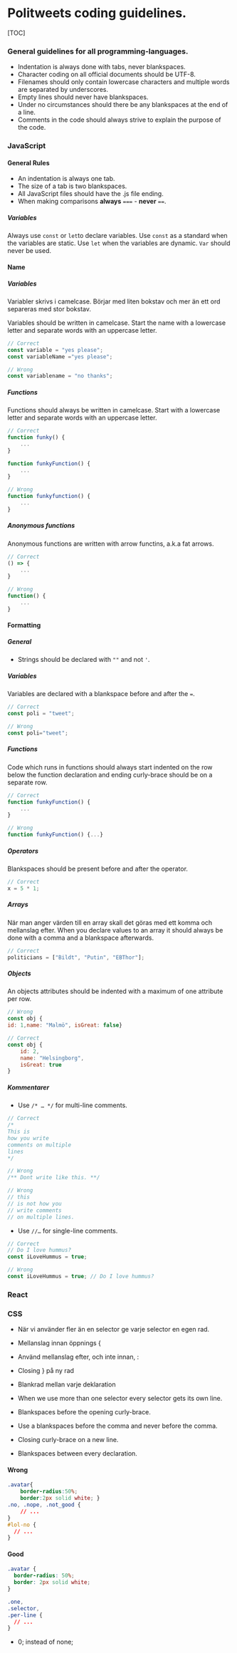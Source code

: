 # Politweets coding guidelines.

[TOC]


### General guidelines for all programming-languages.

* Indentation is always done with tabs, never blankspaces.
* Character coding on all official documents should be UTF-8.
* Filenames should only contain lowercase characters and multiple words are separated by underscores.
* Empty lines should never have blankspaces.
* Under no circumstances should there be any blankspaces at the end of a line.
* Comments in the code should always strive to explain the purpose of the code.



### JavaScript

#### General Rules

* An indentation is always one tab.
* The size of a tab is two blankspaces.
* All JavaScript files should have the .js file ending.
* When making comparisons **always** `===` - **never** `==`.

##### Variables

Always use `const` or `let`to declare variables. Use `const` as a standard when the variables are static. Use `let` when the variables are dynamic. `Var` should never be used.

#### Name

##### Variables

Variabler skrivs i camelcase. Börjar med liten bokstav och mer än ett ord separeras med stor bokstav.

Variables should be written in camelcase. Start the name with a lowercase letter and separate words with an uppercase letter.

```javascript
// Correct
const variable = "yes please";
const variableName ="yes please";

// Wrong
const variablename = "no thanks";
```



##### Functions

Functions should always be written in camelcase. Start with a lowercase letter and separate words with an uppercase letter.

```javascript
// Correct
function funky() {
	...
}

function funkyFunction() {
	...
}

// Wrong
function funkyfunction() {
	...
}
```

##### Anonymous functions

Anonymous functions are written with arrow functins, a.k.a fat arrows.

```javascript
// Correct
() => {
	...
}

// Wrong
function() {
	...
}
```

#### Formatting

##### General

* Strings should be declared with `""` and not `'`.


##### Variables

Variables are declared with a blankspace before and after the `=`.

```javascript
// Correct
const poli = "tweet";

// Wrong
const poli="tweet";
```



##### Functions

Code which runs in functions should always start indented on the row below the function declaration and ending curly-brace should be on a separate row.

```javascript
// Correct
function funkyFunction() {
	...
}

// Wrong
function funkyFunction() {...}
```



##### Operators

Blankspaces should be present before and after the operator.

```javascript
// Correct
x = 5 * 1;
```



##### Arrays

När man anger värden till en array skall det göras med ett komma och mellanslag efter.
When you declare values to an array it should always be done with a comma and a blankspace afterwards.

```javascript
// Correct
politicians = ["Bildt", "Putin", "EBThor"];
```



##### Objects

An objects attributes should be indented with a maximum of one attribute per row.

```javascript
// Wrong
const obj {
id: 1,name: "Malmö", isGreat: false}

// Correct
const obj {
	id: 2,
	name: "Helsingborg",
	isGreat: true
}
```



##### Kommentarer

* Use `/* … */` for multi-line comments.

```javascript
// Correct
/*
This is
how you write
comments on multiple
lines
*/

// Wrong
/** Dont write like this. **/

// Wrong
// this
// is not how you
// write comments
// on multiple lines.
```

* Use `//…` for single-line comments.

```javascript
// Correct
// Do I love hummus?
const iLoveHummus = true;

// Wrong
const iLoveHummus = true; // Do I love hummus?
```





### React


### CSS
* När vi använder fler än en selector ge varje selector en egen rad.
* Mellanslag innan öppnings {
* Använd mellanslag efter, och inte innan, :
* Closing } på ny rad
* Blankrad mellan varje deklaration

* When we use more than one selector every selector gets its own line.
* Blankspaces before the opening curly-brace.
* Use a blankspaces before the comma and never before the comma.
* Closing curly-brace on a new line.
* Blankspaces between every declaration.

#### Wrong
```CSS
.avatar{
    border-radius:50%;
    border:2px solid white; }
.no, .nope, .not_good {
    // ...
}
#lol-no {
  // ...
}
```

#### Good
```CSS
.avatar {
  border-radius: 50%;
  border: 2px solid white;
}

.one,
.selector,
.per-line {
  // ...
}
```

* 0; instead of none;
